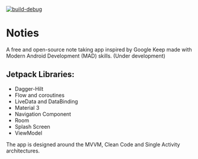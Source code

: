 [![build-debug](https://github.com/XamDR/Noties/actions/workflows/build_debug_workflow.yaml/badge.svg)](https://github.com/XamDR/Noties/actions/workflows/build_debug_workflow.yaml)

# Noties
A free and open-source note taking app inspired by Google Keep made with Modern Android Development (MAD) skills. (Under development)

## Jetpack Libraries:
- Dagger-Hilt
- Flow and coroutines
- LiveData and DataBinding
- Material 3
- Navigation Component
- Room
- Splash Screen
- ViewModel

The app is designed around the MVVM, Clean Code and Single Activity architectures.
